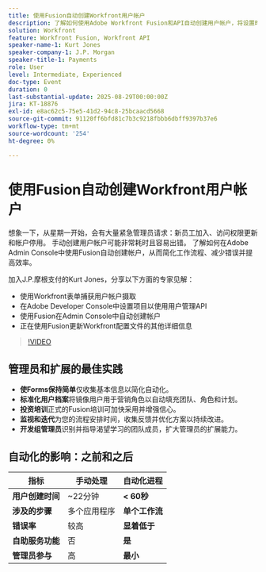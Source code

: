 ```yaml
---
title: 使用Fusion自动创建Workfront用户帐户
description: 了解如何使用Adobe Workfront Fusion和API自动创建用户帐户，将设置时间从22分钟缩短到60秒以下，并提高效率。
solution: Workfront
feature: Workfront Fusion, Workfront API
speaker-name-1: Kurt Jones
speaker-company-1: J.P. Morgan
speaker-title-1: Payments
role: User
level: Intermediate, Experienced
doc-type: Event
duration: 0
last-substantial-update: 2025-08-29T00:00:00Z
jira: KT-18876
exl-id: e8ac62c5-75e5-41d2-94c8-25bcaacd5668
source-git-commit: 91120ff6bfd81c7b3c9218fbbb6dbff9397b37e6
workflow-type: tm+mt
source-wordcount: '254'
ht-degree: 0%

---
```


# 使用Fusion自动创建Workfront用户帐户

想象一下，从星期一开始，会有大量紧急管理员请求：新员工加入、访问权限更新和帐户停用。 手动创建用户帐户可能非常耗时且容易出错。 了解如何在Adobe Admin Console中使用Fusion自动创建帐户，从而简化工作流程、减少错误并提高效率。

加入J.P.摩根支付的Kurt Jones，分享以下方面的专家见解：

* 使用Workfront表单捕获用户帐户摄取
* 在Adobe Developer Console中设置项目以使用用户管理API
* 使用Fusion在Admin Console中自动创建帐户
* 正在使用Fusion更新Workfront配置文件的其他详细信息

>[!VIDEO](https://video.tv.adobe.com/v/3471581/?learn=on&enablevpops&captions=chi_hans)

## 管理员和扩展的最佳实践

* **使Forms保持简单**&#x200B;仅收集基本信息以简化自动化。
* **标准化用户档案**&#x200B;将镜像用户用于营销角色以自动填充团队、角色和计划。
* **投资培训**&#x200B;正式的Fusion培训可加快采用并增强信心。
* **监视和迭代**&#x200B;为您的流程安排时间，收集反馈并优化方案以持续改进。
* **开发组管理员**&#x200B;识别并指导渴望学习的团队成员，扩大管理员的扩展能力。

## 自动化的影响：之前和之后

| **指标** | **手动处理** | **自动化进程** |
|-------------------------------|--------------------|-------------------------|
| **用户创建时间** | ~22分钟 | **&lt; 60秒** |
| **涉及的步骤** | 多个应用程序 | **单个工作流** |
| **错误率** | 较高 | **显着低于** |
| **自助服务功能** | 否 | **是** |
| **管理员参与** | 高 | **最小** |
